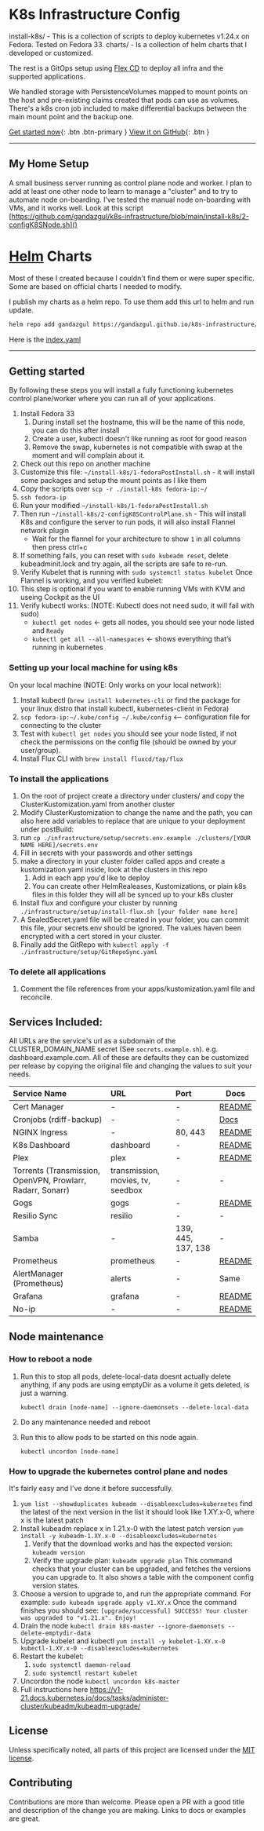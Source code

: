 # K8s Infrastructure Config

install-k8s/ - This is a collection of scripts to deploy kubernetes v1.24.x on Fedora. Tested on Fedora 33.
charts/ - Is a collection of helm charts that I developed or customized.

The rest is a GitOps setup using [Flex CD](https://fluxcd.io/flux/get-started/) to deploy all infra and the supported applications.

We handled storage with PersistenceVolumes mapped to mount points on the host and pre-existing claims
created that pods can use as volumes. There's a k8s cron job included to make differential backups
between the main mount point and the backup one.

[Get started now](#getting-started){: .btn .btn-primary }
[View it on GitHub](https://github.com/gandazgul/k8s-infrastructure){: .btn }

---

## My Home Setup

A small business server running as control plane node and worker. I plan to add at least one other
node to learn to manage a "cluster" and to try to automate node on-boarding. I've tested the
manual node on-boarding with VMs, and it works well.
Look at this script [https://github.com/gandazgul/k8s-infrastructure/blob/main/install-k8s/2-configK8SNode.sh]()

# [Helm](https://helm.sh) Charts

Most of these I created because I couldn't find them or were super specific. Some are based on official charts I needed to modify.

I publish my charts as a helm repo. To use them add this url to helm and run update.

```bash
helm repo add gandazgul https://gandazgul.github.io/k8s-infrastructure/
```

Here is the [index.yaml](https://gandazgul.github.io/k8s-infrastructure/index.yaml)

---

## Getting started

By following these steps you will install a fully functioning kubernetes control plane/worker where you can run all of your applications.

1. Install Fedora 33
    1. During install set the hostname, this will be the name of this node, you can do this after install
    2. Create a user, kubectl doesn't like running as root for good reason
    3. Remove the swap, kubernetes is not compatible with swap at the moment and will complain about it.
2. Check out this repo on another machine
3. Customize this file: `~/install-k8s/1-fedoraPostInstall.sh` - it will install some packages and setup the mount
points as I like them
4. Copy the scripts over `scp -r ./install-k8s fedora-ip:~/`
5. `ssh fedora-ip`
6. Run your modified `~/install-k8s/1-fedoraPostInstall.sh`
7. Then run `~/install-k8s/2-configK8SControlPlane.sh` - This will install K8s and configure the server to run pods, it will also install
Flannel network plugin
    * Wait for the flannel for your architecture to show `1` in all columns then press ctrl+c
8. If something fails, you can reset with `sudo kubeadm reset`, delete kubeadminit.lock and try again, all the
scripts are safe to re-run.
9. Verify Kubelet that is running with `sudo systemctl status kubelet`
Once Flannel is working, and you verified kubelet:
10. This step is optional if you want to enable running VMs with KVM and useing Cockpit as the UI
11. Verify kubectl works: (NOTE: Kubectl does not need sudo, it will fail with sudo)
    * `kubectl get nodes` ← gets all nodes, you should see your node listed and `Ready`
    * `kubectl get all --all-namespaces` ← shows everything that’s running in kubernetes

### Setting up your local machine for using k8s

On your local machine (NOTE: Only works on your local network):
1. Install kubectl (`brew install kubernetes-cli` or find the package for your linux distro that install kubectl,
kubernetes-client in Fedora)
2. `scp fedora-ip:~/.kube/config ~/.kube/config` <-- configuration file for connecting to the cluster
3. Test with `kubectl get nodes` you should see your node listed, if not check the permissions on the config file
(should be owned by your user/group).
4. Install Flux CLI with `brew install fluxcd/tap/flux`

### To install the applications

1. On the root of project create a directory under clusters/ and copy the ClusterKustomization.yaml from another cluster
2. Modify ClusterKustomization to change the name and the path, you can also here add variables to replace that are unique to your deployment under postBuild:
3. run `cp ./infrastructure/setup/secrets.env.example ./clusters/[YOUR NAME HERE]/secrets.env`
4. Fill in secrets with your passwords and other settings
5. make a directory in your cluster folder called apps and create a kustomization.yaml inside, look at the clusters in this repo 
    1. Add in each app you'd like to deploy
    2. You can create other HelmRealeases, Kustomizations, or plain k8s files in this folder they will all be synced up to your k8s cluster   
6. Install flux and configure your cluster by running `./infrastructure/setup/install-flux.sh [your folder name here]` 
7. A SealedSecret.yaml file will be created in your folder, you can commit this file, your secrets.env should be ignored. The values haven been encrypted with a cert stored in your cluster.
8. Finally add the GitRepo with `kubectl apply -f ./infrastructure/setup/GitRepoSync.yaml`

### To delete all applications

1. Comment the file references from your apps/kustomization.yaml file and reconcile.

## Services Included:

All URLs are the service's url as a subdomain of the CLUSTER_DOMAIN_NAME secret
(See `secrets.example.sh`). e.g. dashboard.example.com. All of these are defaults they can be customized per release
by copying the original file and changing the values to suit your needs.

| Service Name                                                    | URL                                    | Port               | Docs                                                   |
|:----------------------------------------------------------------|:---------------------------------------|:-------------------|--------------------------------------------------------|
| Cert Manager                                                    | -                                      | -                  | [README](https://github.com/jetstack/cert-manager)     |
| Cronjobs (rdiff-backup)                                         | -                                      | -                  | [Docs](https://www.nongnu.org/rdiff-backup/docs.html)  |
| NGINX Ingress                                                   | -                                      | 80, 443            | [README](https://kubernetes.github.io/ingress-nginx/)  |
| K8s Dashboard                                                   | dashboard                              | -                  | [README](https://github.com/kubernetes/dashboard)      |
| Plex                                                            | plex                                   | -                  | [README](https://github.com/munnerz/kube-plex)         |
| Torrents (Transmission, OpenVPN, Prowlarr,<br />Radarr, Sonarr) | transmission,<br />movies, tv, seedbox | -                  | -                                                      |
| Gogs                                                            | gogs                                   | -                  | [README](https://hub.helm.sh/charts/incubator/gogs)    |
| Resilio Sync                                                    | resilio                                | -                  | -                                                      |
| Samba                                                           | -                                      | 139, 445, 137, 138 | -                                                      |
| Prometheus                                                      | prometheus                             | -                  | [README](https://hub.helm.sh/charts/stable/prometheus) |
| AlertManager (Prometheus)                                       | alerts                                 | -                  | Same                                                   |
| Grafana                                                         | grafana                                | -                  | [README](https://hub.helm.sh/charts/stable/grafana)    |
| No-ip                                                           | -                                      | -                  | [README](https://hub.helm.sh/charts/stabl)             |

## Node maintenance

### How to reboot a node

1. Run this to stop all pods, delete-local-data doesnt actually delete anything, if any pods are using emptyDir as a
volume it gets deleted, is just a warning.

    `kubectl drain [node-name] --ignore-daemonsets --delete-local-data`

2. Do any maintenance needed and reboot
3. Run this to allow pods to be started on this node again.

    `kubectl uncordon [node-name]`

### How to upgrade the kubernetes control plane and nodes

It's fairly easy and I've done it before successfully.

1. `yum list --showduplicates kubeadm --disableexcludes=kubernetes` find the latest of the next version in the list it should look like 1.XY.x-0, where x is the latest patch
2. Install kubeadm replace x in 1.21.x-0 with the latest patch version `yum install -y kubeadm-1.XY.x-0 --disableexcludes=kubernetes`
   1. Verify that the download works and has the expected version: `kubeadm version`
   2. Verify the upgrade plan: `kubeadm upgrade plan` This command checks that your cluster can be upgraded, and fetches the versions you can upgrade to. It also shows a table with the component config version states.
3. Choose a version to upgrade to, and run the appropriate command. For example:
`sudo kubeadm upgrade apply v1.XY.x`
Once the command finishes you should see:
`[upgrade/successful] SUCCESS! Your cluster was upgraded to "v1.21.x". Enjoy!`
4. Drain the node `kubectl drain k8s-master --ignore-daemonsets --delete-emptydir-data`
5. Upgrade kubelet and kubectl
`yum install -y kubelet-1.XY.x-0 kubectl-1.XY.x-0 --disableexcludes=kubernetes`
6. Restart the kubelet:
   1. `sudo systemctl daemon-reload`
   2. `sudo systemctl restart kubelet`
7. Uncordon the node `kubectl uncordon k8s-master`
8. Full instructions here https://v1-21.docs.kubernetes.io/docs/tasks/administer-cluster/kubeadm/kubeadm-upgrade/

## License

Unless specifically noted, all parts of this project are licensed under the [MIT license](https://github.com/gandazgul/k8s-infrastructure/blob/main/LICENSE.md).

## Contributing

Contributions are more than welcome. Please open a PR with a good title and description of the change you are making.
Links to docs or examples are great.
